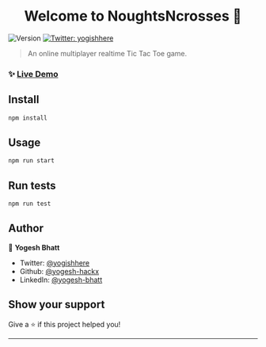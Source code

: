 <h1 align="center">Welcome to NoughtsNcrosses 👋</h1>
<p>
  <img alt="Version" src="https://img.shields.io/badge/version-0.1.0-blue.svg?cacheSeconds=2592000" />
  <a href="https://twitter.com/yogishhere" target="_blank">
    <img alt="Twitter: yogishhere" src="https://img.shields.io/twitter/follow/yogishhere.svg?style=social" />
  </a>
</p>

> An online multiplayer realtime Tic Tac Toe game.

### ✨ [Live Demo](https://hackxhive.ml/)

## Install

```sh
npm install
```

## Usage

```sh
npm run start
```

## Run tests

```sh
npm run test
```

## Author

👤 **Yogesh Bhatt**

* Twitter: [@yogishhere](https://twitter.com/yogishhere)
* Github: [@yogesh-hackx](https://github.com/yogesh-hackx)
* LinkedIn: [@yogesh-bhatt](https://linkedin.com/in/yogesh-bhatt)

## Show your support

Give a ⭐️ if this project helped you!

***

